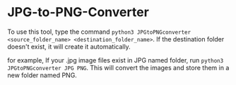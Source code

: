 # JPG-to-PNG-Converter

To use this tool, type the command `python3 JPGtoPNGconverter <source_folder_name> <destination_folder_name>`. If the destination folder doesn't exist, it will
create it automatically.

for example, If your .jpg image files exist in JPG named folder, run `python3 JPGtoPNGconverter JPG PNG`. This will convert the images and store them in a new folder named PNG.
